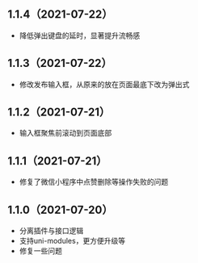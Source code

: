## 1.1.4（2021-07-22）
* 降低弹出键盘的延时，显著提升流畅感
## 1.1.3（2021-07-22）
* 修改发布输入框，从原来的放在页面最底下改为弹出式
## 1.1.2（2021-07-21）
* 输入框聚焦前滚动到页面底部
## 1.1.1（2021-07-21）
* 修复了微信小程序中点赞删除等操作失败的问题
## 1.1.0（2021-07-20）
* 分离插件与接口逻辑
* 支持uni-modules，更方便升级等
* 修复一些问题
